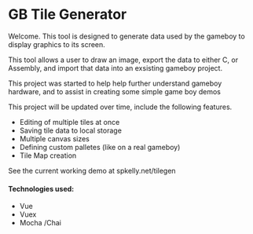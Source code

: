 # GB Tile Generator

Welcome. This tool is designed to generate data used by the gameboy to display graphics to its screen.

This tool allows a user to draw an image, export the data to either C, or Assembly, and import that data into an exsisting gameboy project.

This project was started to help help further understand gameboy hardware, and to assist in creating some simple game boy demos 

This project will be updated over time,  include the following features. 

- Editing of multiple tiles at once
- Saving tile data to local storage 
- Multiple canvas sizes
- Defining custom palletes (like on a real gameboy)
- Tile Map creation

See the current working demo at spkelly.net/tilegen

#### Technologies used:
- Vue
- Vuex
- Mocha /Chai
